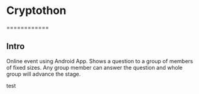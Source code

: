 # Cryptothon
============

## Intro
Online event using Android App. Shows a question to a group of members of fixed sizes.
Any group member can answer the question and whole group will advance the stage.

test